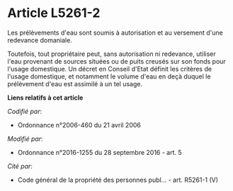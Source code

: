 # Article L5261-2

Les prélèvements d'eau sont soumis à autorisation et au versement d'une redevance domaniale. 

Toutefois, tout propriétaire peut, sans autorisation ni redevance, utiliser l'eau provenant de sources situées ou de puits
creusés sur son fonds pour l'usage domestique. Un décret en Conseil d'Etat définit les critères de l'usage domestique, et
notamment le volume d'eau en deçà duquel le prélèvement d'eau est assimilé à un tel usage.

**Liens relatifs à cet article**

_Codifié par_:

  - Ordonnance n°2006-460 du 21 avril 2006

_Modifié par_:

  - Ordonnance n°2016-1255 du 28 septembre 2016 - art. 5

_Cité par_:

  - Code général de la propriété des personnes publ... - art. R5261-1 (V)
